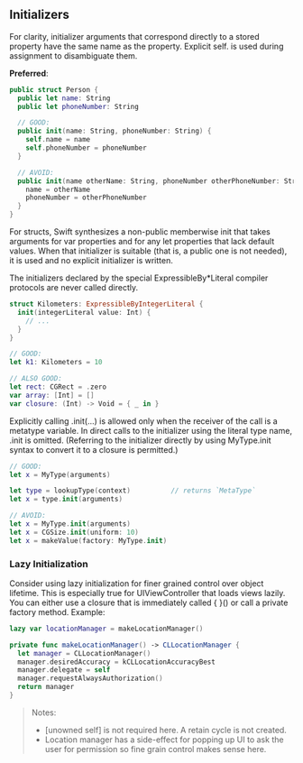 ## Initializers

For clarity, initializer arguments that correspond directly to a stored property have the same name as the property. Explicit self. is used during assignment to disambiguate them.

**Preferred**:
```swift
public struct Person {
  public let name: String
  public let phoneNumber: String

  // GOOD:
  public init(name: String, phoneNumber: String) {
    self.name = name
    self.phoneNumber = phoneNumber
  }

  // AVOID:
  public init(name otherName: String, phoneNumber otherPhoneNumber: String) {
    name = otherName
    phoneNumber = otherPhoneNumber
  }
}
```

For structs, Swift synthesizes a non-public memberwise init that takes arguments for var properties and for any let properties that lack default values. When that initializer is suitable (that is, a public one is not needed), it is used and no explicit initializer is written.

The initializers declared by the special ExpressibleBy*Literal compiler protocols are never called directly.

```swift 
struct Kilometers: ExpressibleByIntegerLiteral {
  init(integerLiteral value: Int) {
    // ...
  }
}

// GOOD:
let k1: Kilometers = 10  

// ALSO GOOD:                        
let rect: CGRect = .zero
var array: [Int] = []
var closure: (Int) -> Void = { _ in }
```

Explicitly calling .init(...) is allowed only when the receiver of the call is a metatype variable. In direct calls to the initializer using the literal type name, .init is omitted. (Referring to the initializer directly by using MyType.init syntax to convert it to a closure is permitted.)

```swift 
// GOOD:
let x = MyType(arguments)

let type = lookupType(context)			// returns `MetaType`
let x = type.init(arguments)

// AVOID:
let x = MyType.init(arguments)
let x = CGSize.init(uniform: 10)
let x = makeValue(factory: MyType.init)
```

### Lazy Initialization
Consider using lazy initialization for finer grained control over object lifetime. This is especially true for UIViewController that loads views lazily. You can either use a closure that is immediately called { }() or call a private factory method. Example:

```swift
lazy var locationManager = makeLocationManager()

private func makeLocationManager() -> CLLocationManager {
  let manager = CLLocationManager()
  manager.desiredAccuracy = kCLLocationAccuracyBest
  manager.delegate = self
  manager.requestAlwaysAuthorization()
  return manager
}
```

> Notes:
> - [unowned self] is not required here. A retain cycle is not created.
> - Location manager has a side-effect for popping up UI to ask the user for permission so fine grain control makes sense here.


